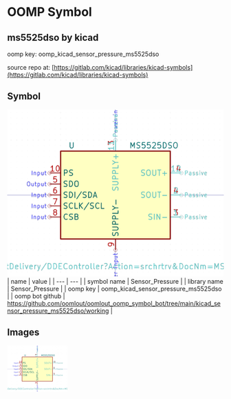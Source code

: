 # OOMP Symbol  
## ms5525dso  by kicad  
  
oomp key: oomp_kicad_sensor_pressure_ms5525dso  
  
source repo at: [https://gitlab.com/kicad/libraries/kicad-symbols](https://gitlab.com/kicad/libraries/kicad-symbols)  
## Symbol  
  
[![working.png](working_600.png)](working.png)  
| name | value | 
| --- | --- | 
| symbol name | Sensor_Pressure | 
| library name | Sensor_Pressure | 
| oomp key | oomp_kicad_sensor_pressure_ms5525dso | 
| oomp bot github | https://github.com/oomlout/oomlout_oomp_symbol_bot/tree/main/kicad_sensor_pressure_ms5525dso/working | 
## Images  
  
[![working.png](working_140.png)](working.png)  
